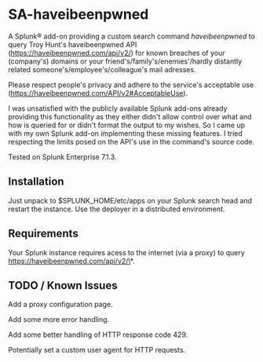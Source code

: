 # SA-haveibeenpwned

A Splunk® add-on providing a custom search command _haveibeenpwned_ to query Troy Hunt's haveibeenpwned API (https://haveibeenpwned.com/api/v2/) for known breaches of your (company's) domains or your friend's/family's/enemies'/hardly distantly related someone's/employee's/colleague's mail adresses.

Please respect people's privacy and adhere to the service's acceptable use (https://haveibeenpwned.com/API/v2#AcceptableUse).

I was unsatisfied with the publicly available Splunk add-ons already providing this functionality as they either didn't allow control over what and how is queried for or didn't format the output to my wishes. So I came up with my own Splunk add-on implementing these missing features. I tried respecting the limits posed on the API's use in the command's source code.

Tested on Splunk Enterprise 7.1.3.

## Installation

Just unpack to $SPLUNK_HOME/etc/apps on your Splunk search head and restart the instance. Use the deployer in a distributed environment.

## Requirements

Your Splunk instance requires acess to the internet (via a proxy) to query https://haveibeenpwned.com/api/v2/\*.

## TODO / Known Issues

Add a proxy configuration page.

Add some more error handling.

Add some better handling of HTTP response code 429.

Potentially set a custom user agent for HTTP requests.

